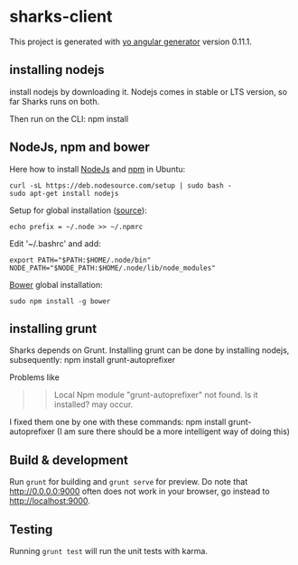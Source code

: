 




# sharks-client

This project is generated with [yo angular generator](https://github.com/yeoman/generator-angular)
version 0.11.1.

## installing nodejs
install nodejs by downloading it. Nodejs comes in stable or LTS version, so far Sharks runs on both. 
 
Then run on the CLI: 
npm install 
  
 



  

## NodeJs, npm and bower

Here how to install [NodeJs](https://nodejs.org/) and [npm](https://www.npmjs.com/) in Ubuntu:


	curl -sL https://deb.nodesource.com/setup | sudo bash -
	sudo apt-get install nodejs

Setup for global installation ([source](http://stackoverflow.com/questions/18212175/npm-yeoman-install-generator-angular-without-sudo/18277225#18277225)):

	echo prefix = ~/.node >> ~/.npmrc
	
Edit '~/.bashrc' and add:

	export PATH="$PATH:$HOME/.node/bin"
	NODE_PATH="$NODE_PATH:$HOME/.node/lib/node_modules"
	
[Bower](http://bower.io/) global installation:

	sudo npm install -g bower
	
	





## installing grunt
Sharks depends on Grunt. Installing grunt can be done by installing nodejs, subsequently: 
npm install grunt-autoprefixer

Problems like 
>> Local Npm module "grunt-autoprefixer" not found. Is it installed?
may occur. 

I fixed them one by one with these commands:
npm install grunt-autoprefixer
(I am sure there should be a more intelligent way of doing this)


## Build & development

Run `grunt` for building and `grunt serve` for preview. Do note that http://0.0.0.0:9000 often does not work in your browser, go instead to [http://localhost:9000](http://localhost:9000). 

## Testing

Running `grunt test` will run the unit tests with karma.
